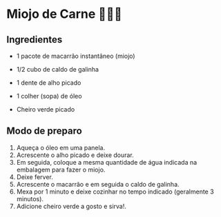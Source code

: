 # Miojo de Carne :man_cook::meat_on_bone:





## Ingredientes

- 1 pacote de macarrão instantâneo (miojo)

- 1/2 cubo de caldo de galinha
- 1 dente de alho picado
- 1 colher (sopa) de óleo
- Cheiro verde picado

## Modo de preparo

1. Aqueça o óleo em uma panela.
2. Acrescente o alho picado e deixe dourar.
3. Em seguida, coloque a mesma quantidade de água indicada na embalagem para fazer o miojo.
4. Deixe ferver.
5. Acrescente o macarrão e em seguida o caldo de galinha.
6. Mexa por 1 minuto e deixe cozinhar no tempo indicado (geralmente 3 minutos).
7. Adicione cheiro verde a gosto e sirva!.